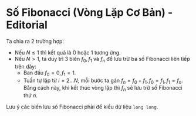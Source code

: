# Số Fibonacci (Vòng Lặp Cơ Bản) - Editorial

Ta chia ra $2$ trường hợp:

- Nếu $N \le 1$ thì kết quả là $0$ hoặc $1$ tương ứng.
- Nếu $N > 1,$ ta duy trì $3$ biến $f_0, f_1$ và $f_n$ để lưu trữ ba số Fibonacci liên tiếp trên dãy:
    - Ban đầu $f_0 = 0, f_1 = 1$.
    - Tuần tự lặp từ $i = 2...N,$ mỗi bước ta gán $f_n = f_0 + f_1, f_0 = f_1, f_1 = f_n$. Bằng cách này, khi kết thúc vòng lặp thì $f_n$ sẽ lưu trữ số Fibonacci thứ $n$.

Lưu ý các biến lưu số Fibonacci phải để kiểu dữ liệu `long long`. 
